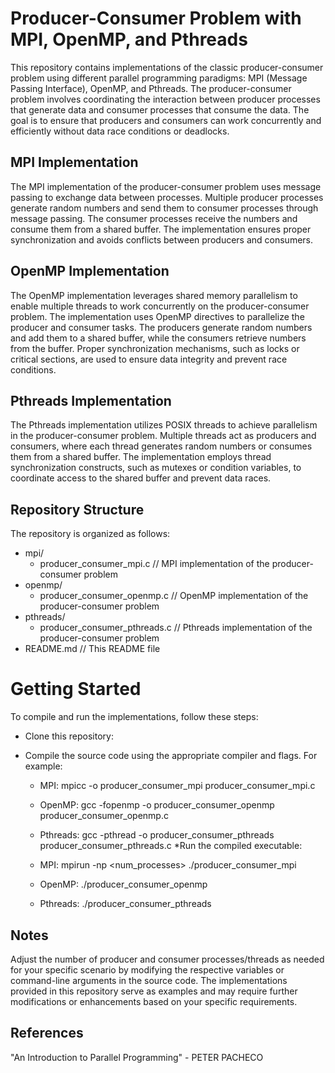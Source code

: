 # Producer-Consumer Problem with MPI, OpenMP, and Pthreads
This repository contains implementations of the classic producer-consumer problem using different parallel programming paradigms: MPI (Message Passing Interface), OpenMP, and Pthreads. The producer-consumer problem involves coordinating the interaction between producer processes that generate data and consumer processes that consume the data. The goal is to ensure that producers and consumers can work concurrently and efficiently without data race conditions or deadlocks.

## MPI Implementation
The MPI implementation of the producer-consumer problem uses message passing to exchange data between processes. Multiple producer processes generate random numbers and send them to consumer processes through message passing. The consumer processes receive the numbers and consume them from a shared buffer. The implementation ensures proper synchronization and avoids conflicts between producers and consumers.

## OpenMP Implementation
The OpenMP implementation leverages shared memory parallelism to enable multiple threads to work concurrently on the producer-consumer problem. The implementation uses OpenMP directives to parallelize the producer and consumer tasks. The producers generate random numbers and add them to a shared buffer, while the consumers retrieve numbers from the buffer. Proper synchronization mechanisms, such as locks or critical sections, are used to ensure data integrity and prevent race conditions.

## Pthreads Implementation
The Pthreads implementation utilizes POSIX threads to achieve parallelism in the producer-consumer problem. Multiple threads act as producers and consumers, where each thread generates random numbers or consumes them from a shared buffer. The implementation employs thread synchronization constructs, such as mutexes or condition variables, to coordinate access to the shared buffer and prevent data races.

## Repository Structure
The repository is organized as follows:
- mpi/
    - producer_consumer_mpi.c  // MPI implementation of the producer-consumer problem
- openmp/
    - producer_consumer_openmp.c  // OpenMP implementation of the producer-consumer problem
- pthreads/
    - producer_consumer_pthreads.c  // Pthreads implementation of the producer-consumer problem
- README.md  // This README file
# Getting Started
To compile and run the implementations, follow these steps:
* Clone this repository:
* Compile the source code using the appropriate compiler and flags. For example:

  * MPI: mpicc -o producer_consumer_mpi producer_consumer_mpi.c
  * OpenMP: gcc -fopenmp -o producer_consumer_openmp producer_consumer_openmp.c
  * Pthreads: gcc -pthread -o producer_consumer_pthreads producer_consumer_pthreads.c
*Run the compiled executable:

  * MPI: mpirun -np <num_processes> ./producer_consumer_mpi
  * OpenMP: ./producer_consumer_openmp
  * Pthreads: ./producer_consumer_pthreads
## Notes
Adjust the number of producer and consumer processes/threads as needed for your specific scenario by modifying the respective variables or command-line arguments in the source code.
The implementations provided in this repository serve as examples and may require further modifications or enhancements based on your specific requirements.
## References
"An Introduction to Parallel Programming" - PETER PACHECO
